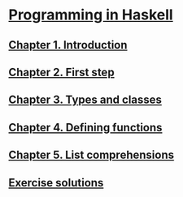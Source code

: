 # [Programming in Haskell](http://www.cs.nott.ac.uk/~pszgmh/pih.html)

## [Chapter 1. Introduction](notes/1.introduction.md)

## [Chapter 2. First step](notes/2.first_step.md)

## [Chapter 3. Types and classes](notes/3.types_and_classes.md)

## [Chapter 4. Defining functions](notes/4.defining_functions.md)

## [Chapter 5. List comprehensions](notes/5.list_comprehensions.md)

## [Exercise solutions](exercise)
